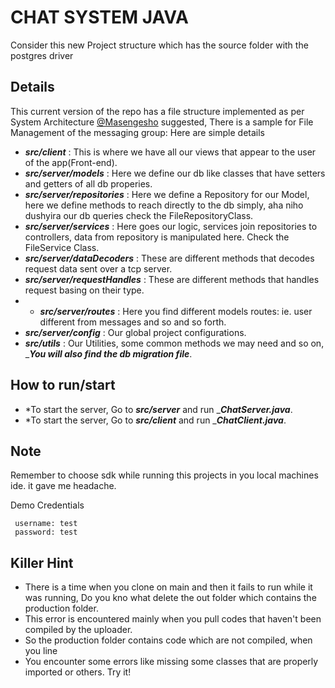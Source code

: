 # CHAT SYSTEM JAVA
Consider this new Project structure which has the source folder with the postgres driver

## Details

This current version of the repo has a file structure implemented as per System Architecture [@Masengesho](https://github.com/donatien2020) suggested,
There is a sample for File Management of the messaging group:
Here are simple details

* ***src/client*** : This is where we have all our views that appear to the user of the app(Front-end).
* ***src/server/models*** : Here we define our db like classes that have setters and getters of all db properies.
* ***src/server/repositories*** : Here we define a Repository for our Model, here we define methods to reach directly to the db simply, aha niho dushyira our db queries check the FileRepositoryClass.
* ***src/server/services*** : Here goes our logic, services join repositories to controllers, data from repository is manipulated here.  Check the FileService  Class. 
* ***src/server/dataDecoders*** : These are different methods that decodes request data sent over a tcp server.
* ***src/server/requestHandles*** : These are different methods that handles request basing on their type.
* * ***src/server/routes*** : Here you find different models routes: ie. user different from messages and so and so forth.
* ***src/server/config*** : Our global project configurations.
* ***src/utils*** : Our Utilities, some common methods we may need and so on, ____You will also find the db migration file___.

## How to run/start
* *To start the server, Go to ***src/server*** and run ____ChatServer.java___.
* *To start the server, Go to ***src/client*** and run ____ChatClient.java___.
## Note
Remember to choose sdk while running this projects in you local machines ide. it gave me headache.

Demo Credentials
```
 username: test
 password: test
```
## Killer Hint
* There is a time when you clone on main and then it fails to run while it was running, Do you kno what delete the out folder which contains the production folder.
* This error is encountered mainly when you pull codes that haven't been compiled by the uploader. 
* So the production folder contains code which are not compiled, when you line 
* You encounter some errors like missing some classes that are properly imported or others. Try it!
